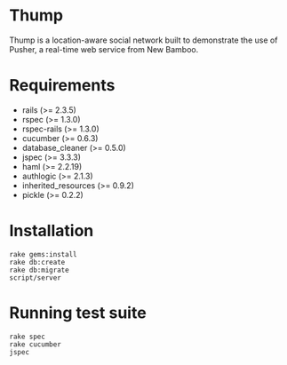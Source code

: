 Thump
===

Thump is a location-aware social network built to demonstrate the use of Pusher, a real-time web service from New Bamboo.

Requirements
===

* rails               (>= 2.3.5)
* rspec               (>= 1.3.0)
* rspec-rails         (>= 1.3.0)
* cucumber            (>= 0.6.3)
* database_cleaner    (>= 0.5.0)
* jspec               (>= 3.3.3)
* haml                (>= 2.2.19)
* authlogic           (>= 2.1.3)
* inherited_resources (>= 0.9.2)
* pickle              (>= 0.2.2)

Installation
===

    rake gems:install
    rake db:create
    rake db:migrate
    script/server
   
Running test suite    
===

    rake spec
    rake cucumber
    jspec